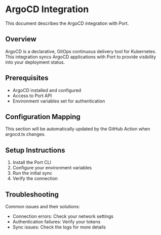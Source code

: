 # ArgoCD Integration

This document describes the ArgoCD integration with Port.

## Overview

ArgoCD is a declarative, GitOps continuous delivery tool for Kubernetes. This integration syncs ArgoCD applications with Port to provide visibility into your deployment status.

## Prerequisites

- ArgoCD installed and configured
- Access to Port API
- Environment variables set for authentication

## Configuration Mapping

This section will be automatically updated by the GitHub Action when argocd.ts changes.

## Setup Instructions

1. Install the Port CLI
2. Configure your environment variables
3. Run the initial sync
4. Verify the connection

## Troubleshooting

Common issues and their solutions:

- Connection errors: Check your network settings
- Authentication failures: Verify your tokens
- Sync issues: Check the logs for more details